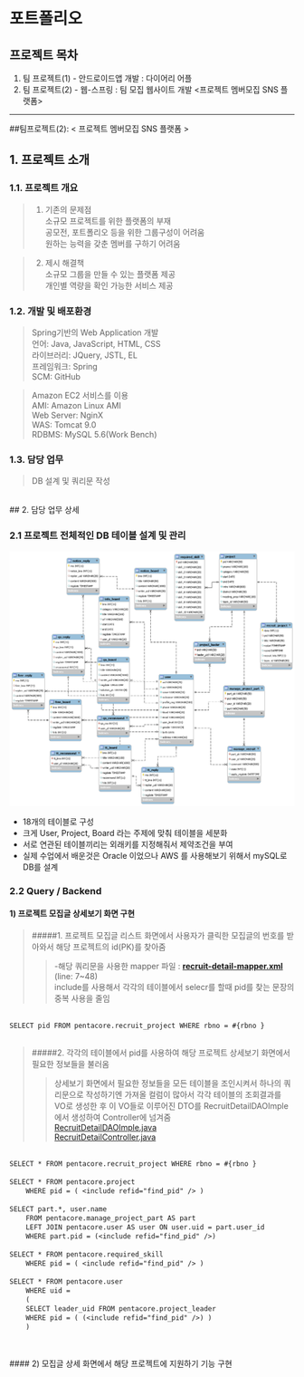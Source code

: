 # 포트폴리오

## 프로젝트 목차
1. 팀 프로젝트(1) - 안드로이드앱 개발 : 다이어리 어플
2. 팀 프로젝트(2) - 웹-스프링 : 팀 모집 웹사이트 개발 <프로젝트 멤버모집 SNS 플랫폼>

*****
##팀프로젝트(2): < 프로젝트 멤버모집 SNS 플랫폼 >
## 1. 프로젝트 소개

### 1.1. 프로젝트 개요
>1. 기존의 문제점<br/>
소규모 프로젝트를 위한 플랫폼의 부재<br/>
공모전, 포트폴리오 등을 위한 그룹구성이 어려움<br/>
원하는 능력을 갖춘 멤버를 구하기 어려움<br/>

>2. 제시 해결책<br/>
소규모 그룹을 만들 수 있는 플랫폼 제공 <br/>
개인별 역량을 확인 가능한 서비스 제공

### 1.2. 개발 및 배포환경
>Spring기반의 Web Application 개발<br/>
언어: Java, JavaScript, HTML, CSS<br/>
라이브러리: JQuery, JSTL, EL<br/>
프레임워크: Spring<br/>
SCM: GitHub	

>Amazon EC2 서비스를 이용 <br/>
AMI: Amazon Linux AMI <br/>
Web Server: NginX <br/>
WAS: Tomcat 9.0 <br/>
RDBMS: MySQL 5.6(Work Bench) <br/>

<!--
목표 및 현실
프로젝트 목표: Web Application 을 완성하는데 필요한 모든 절차를 경험 
이상: 미팅 → 문서화 → 개발 → 회의 → 버전관리 → 테스팅 → 디플로이
현실: 미팅 → 개발 → 회의 → 디플로이
-->

### 1.3. 담당 업무
>DB 설계 및 쿼리문 작성<br/>

<br/>
## 2. 담당 업무 상세

### 2.1 프로젝트 전체적인 DB 테이블 설계 및 관리 <br/>
![Alt text](/ERD.png)

- 18개의 테이블로 구성
- 크게 User, Project, Board 라는 주제에 맞춰 테이블을 세분화
- 서로 연관된 테이블끼리는 외래키를 지정해줘서 제약조건을 부여
- 실제 수업에서 배운것은 Oracle 이었으나 AWS 를 사용해보기 위해서 mySQL로 DB를 설계

### 2.2 Query / Backend
#### 1) 프로젝트 모집글 상세보기 화면 구현
> #####1. 프로젝트 모집글 리스트 화면에서 사용자가 클릭한 모집글의 번호를 받아와서 해당 프로젝트의 id(PK)를 찾아줌 
>> -해당 쿼리문을 사용한 mapper 파일 : [**recruit-detail-mapper.xml**](https://github.com/itosamto/hs_portfolio/blob/master/TeamSNS/src/main/resources/mappers/recruit-detail-mapper.xml) (line: 7~48)<br/>
>> include를 사용해서 각각의 테이블에서 selecr를 할때 pid를 찾는 문장의 중복 사용을 줄임
<pre>
<code>
SELECT pid FROM pentacore.recruit_project WHERE rbno = #{rbno }
</code>
</pre>


> #####2. 각각의 테이블에서 pid를 사용하여 해당 프로젝트 상세보기 화면에서 필요한 정보들을 불러옴
>> 상세보기 화면에서 필요한 정보들을 모든 테이블을 조인시켜서 하나의 쿼리문으로 작성하기엔 가져올 컬럼이 많아서 각각 테이블의 조회결과를 VO로 생성한 후 이 VO들로 이루어진 DTO를 RecruitDetailDAOImple에서 생성하여 Controller에 넘겨줌<br/>
> <a href="https://github.com/itosamto/hs_portfolio/blob/master/TeamSNS/src/main/java/edu/penta/hyunsun/persistence/RecruitDetailDAOImple.java#L28">RecruitDetailDAOImple.java</a><br/>
<a href="https://github.com/itosamto/hs_portfolio/blob/master/TeamSNS/src/main/java/edu/penta/hyunsun/controller/RecruitDetailController.java#L19">RecruitDetailController.java</a>

<pre>
<code>
SELECT * FROM pentacore.recruit_project WHERE rbno = #{rbno }

SELECT * FROM pentacore.project 
	WHERE pid = ( &lt;include refid="find_pid" /&gt; )

SELECT part.*, user.name
	FROM pentacore.manage_project_part AS part
	LEFT JOIN pentacore.user AS user ON user.uid = part.user_id
	WHERE part.pid = (&lt;include refid="find_pid" /&gt;)

SELECT * FROM pentacore.required_skill
	WHERE pid = ( &lt;include refid="find_pid" /&gt; )

SELECT * FROM pentacore.user
	WHERE uid = 
	(
	SELECT leader_uid FROM pentacore.project_leader
	WHERE pid = ( (&lt;include refid="find_pid" /&gt;) )
	)
</code>
</pre>

<br/>
#### 2) 모집글 상세 화면에서 해당 프로젝트에 지원하기 기능 구현
